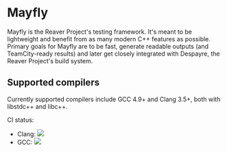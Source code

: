 # Mayfly

Mayfly is the Reaver Project's testing framework. It's meant to be lightweight and
benefit from as many modern C++ features as possible. Primary goals for Mayfly are
to be fast, generate readable outputs (and TeamCity-ready results) and later get
closely integrated with Despayre, the Reaver Project's build system.

## Supported compilers

Currently supported compilers include GCC 4.9+ and Clang 3.5+, both with libstdc++
and libc++.

CI status:

 * Clang: <a href="http://ci.reaver-project.org/viewType.html?buildTypeId=mayfly_TestBuildWithClan&guest=1">
    <img src="http://ci.reaver-project.org/app/rest/builds/buildType:(id:mayfly_TestBuildWithClan)/statusIcon"></a>
 * GCC: <a href="http://ci.reaver-project.org/viewType.html?buildTypeId=mayfly_TestBuildWithGcc&guest=1">
    <img src="http://ci.reaver-project.org/app/rest/builds/buildType:(id:mayfly_TestBuildWithGcc)/statusIcon"></a>

